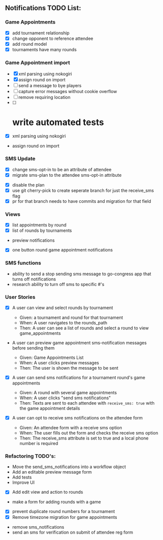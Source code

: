 ## Notifications TODO List:

### Game Appointments

- [x] add tournament relationship
- [x] change opponent to reference attendee
- [x] add round model
- [x] tournaments have many rounds

### Game Appointment import

- [x] xml parsing using nokogiri
- [x] assign round on import
- [ ] send a message to bye players
- [ ] capture error messages without cookie overflow
- [ ] remove requiring location
- [ ] # write automated tests

* [x] xml parsing using nokogiri
* assign round on import

### SMS Update

- [x] change sms-opt-in to be an attribute of attendee
- [x] migrate sms-plan to the attendee sms-opt-in attribute

* [x] disable the plan
* [x] use git cherry-pick to create seperate branch for just the receive_sms flag
* [x] pr for that branch needs to have commits and migration for that field

### Views

- [x] list appointments by round
- [x] list of rounds by tournaments
- preview notifications
- [x] one button round game appointment notifications

### SMS functions

- ability to send a stop sending sms message to go-congress app that turns off notifications
- research ability to turn off sms to specific #'s

### User Stories

- [x] A user can view and select rounds by tournament

  - Given: a tournament and round for that tournament
  - When: A user navigates to the rounds_path
  - Then: A user can see a list of rounds and select a round to view game_appointments

- A user can preview game appointment sms-notification messages before sending them

  - Given: Game Appointments List
  - When: A user clicks preview messages
  - Then: The user is shown the message to be sent

- [x] A user can send sms notifications for a tournament round's game appointments

  - Given: A round with several game appointments
  - When: A user clicks "send sms notifications"
  - Then: Texts are sent to each attendee with `receive_sms: true` with the game appointment details

- [x] A user can opt to receive sms notifications on the attendee form
  - Given: An attendee form with a receive sms option
  - When: The user fills out the form and checks the receive sms option
  - Then: The receive_sms attribute is set to true and a local phone number is required

### Refactoring TODO's:

- Move the send_sms_notifications into a workflow object
- Add an editable preview message form
- Add tests
- Improve UI
- [x] Add edit view and action to rounds
- make a form for adding rounds with a game
- [x] prevent duplicate round numbers for a tournament
- [x] Remove timezone migration for game appointments
- remove sms_notifications
- send an sms for verification on submit of attendee reg form

